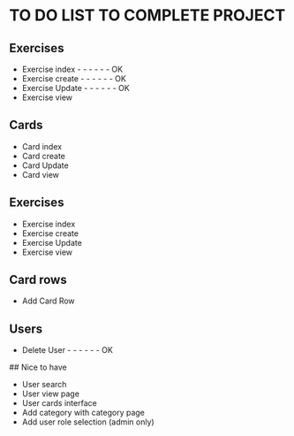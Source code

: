 # TO DO LIST TO COMPLETE PROJECT

## Exercises 
 - Exercise index  - - - - - - OK
 - Exercise create - - - - - - OK
 - Exercise Update - - - - - - OK
 - Exercise view

## Cards 
 - Card index
 - Card create
 - Card Update
 - Card view

## Exercises 
 - Exercise index
 - Exercise create
 - Exercise Update
 - Exercise view

## Card rows
 - Add Card Row

## Users
 - Delete User - - - - - - OK

## Nice to have
 - User search
 - User view page
 - User cards interface
 - Add category with category page
 - Add user role selection (admin only)


